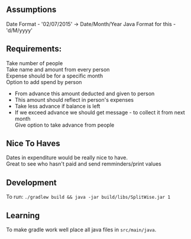 Assumptions
----

Date Format - '02/07/2015' -> Date/Month/Year
Java Format for this - 'd/M/yyyy'

 Requirements:
------
	
Take number of people  
Take name and amount from every person  
Expense should be for a specific month  
Option to add spend by person  
* From advance this amount deducted and given to person  
* This amount should reflect in person's expenses  
* Take less advance if balance is left  
* If we exceed advance we should get message -  to collect it from next month  
Give option to take advance from people  

Nice To Haves  
----------
Dates in expenditure would be really nice to have.  
Great to see who hasn't paid and send remminders/print values  


Development
-----------

To run: 
```./gradlew build && java -jar build/libs/SplitWise.jar 1```

Learning
----

To make gradle work well place all java files in `src/main/java`.
